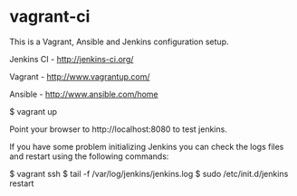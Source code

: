 vagrant-ci
==========

This is a Vagrant, Ansible and Jenkins configuration setup.

Jenkins CI - http://jenkins-ci.org/

Vagrant - http://www.vagrantup.com/

Ansible - http://www.ansible.com/home

$ vagrant up 

Point your browser to http://localhost:8080 to test jenkins.

If you have some problem initializing Jenkins you can check the logs files and restart using the following commands:

$ vagrant ssh
$ tail -f /var/log/jenkins/jenkins.log
$ sudo /etc/init.d/jenkins restart

